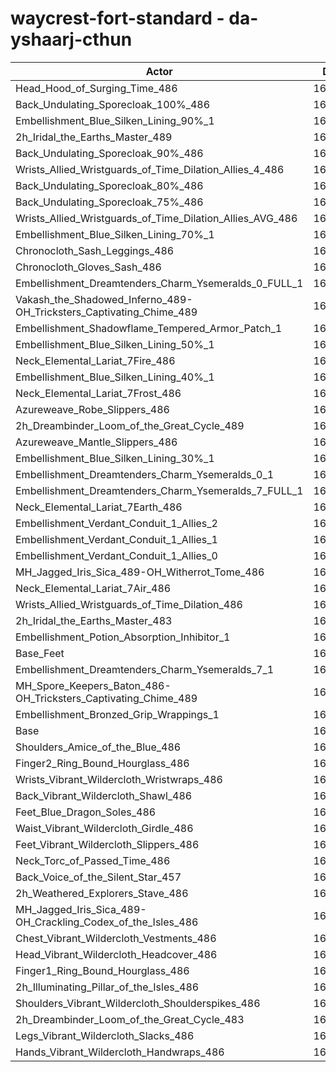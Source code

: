 # waycrest-fort-standard - da-yshaarj-cthun
| Actor | DPS | Increase |
|---|:---:|:---:|
|Head_Hood_of_Surging_Time_486|169944|1.55%|
|Back_Undulating_Sporecloak_100%_486|169847|1.50%|
|Embellishment_Blue_Silken_Lining_90%_1|169688|1.40%|
|2h_Iridal_the_Earths_Master_489|169654|1.38%|
|Back_Undulating_Sporecloak_90%_486|169631|1.37%|
|Wrists_Allied_Wristguards_of_Time_Dilation_Allies_4_486|169605|1.35%|
|Back_Undulating_Sporecloak_80%_486|169376|1.22%|
|Back_Undulating_Sporecloak_75%_486|169283|1.16%|
|Wrists_Allied_Wristguards_of_Time_Dilation_Allies_AVG_486|169228|1.13%|
|Embellishment_Blue_Silken_Lining_70%_1|169170|1.09%|
|Chronocloth_Sash_Leggings_486|169136|1.07%|
|Chronocloth_Gloves_Sash_486|168921|0.94%|
|Embellishment_Dreamtenders_Charm_Ysemeralds_0_FULL_1|168892|0.93%|
|Vakash_the_Shadowed_Inferno_489-OH_Tricksters_Captivating_Chime_489|168849|0.90%|
|Embellishment_Shadowflame_Tempered_Armor_Patch_1|168619|0.76%|
|Embellishment_Blue_Silken_Lining_50%_1|168590|0.75%|
|Neck_Elemental_Lariat_7Fire_486|168588|0.74%|
|Embellishment_Blue_Silken_Lining_40%_1|168464|0.67%|
|Neck_Elemental_Lariat_7Frost_486|168429|0.65%|
|Azureweave_Robe_Slippers_486|168427|0.65%|
|2h_Dreambinder_Loom_of_the_Great_Cycle_489|168302|0.57%|
|Azureweave_Mantle_Slippers_486|168287|0.56%|
|Embellishment_Blue_Silken_Lining_30%_1|168179|0.50%|
|Embellishment_Dreamtenders_Charm_Ysemeralds_0_1|168160|0.49%|
|Embellishment_Dreamtenders_Charm_Ysemeralds_7_FULL_1|168159|0.49%|
|Neck_Elemental_Lariat_7Earth_486|168105|0.46%|
|Embellishment_Verdant_Conduit_1_Allies_2|168098|0.45%|
|Embellishment_Verdant_Conduit_1_Allies_1|168072|0.44%|
|Embellishment_Verdant_Conduit_1_Allies_0|168064|0.43%|
|MH_Jagged_Iris_Sica_489-OH_Witherrot_Tome_486|167942|0.36%|
|Neck_Elemental_Lariat_7Air_486|167926|0.35%|
|Wrists_Allied_Wristguards_of_Time_Dilation_486|167896|0.33%|
|2h_Iridal_the_Earths_Master_483|167831|0.29%|
|Embellishment_Potion_Absorption_Inhibitor_1|167717|0.22%|
|Base_Feet|167543|0.12%|
|Embellishment_Dreamtenders_Charm_Ysemeralds_7_1|167537|0.12%|
|MH_Spore_Keepers_Baton_486-OH_Tricksters_Captivating_Chime_489|167471|0.08%|
|Embellishment_Bronzed_Grip_Wrappings_1|167395|0.03%|
|Base|167342|0.00%|
|Shoulders_Amice_of_the_Blue_486|167317|-0.01%|
|Finger2_Ring_Bound_Hourglass_486|167264|-0.05%|
|Wrists_Vibrant_Wildercloth_Wristwraps_486|167235|-0.06%|
|Back_Vibrant_Wildercloth_Shawl_486|167113|-0.14%|
|Feet_Blue_Dragon_Soles_486|167075|-0.16%|
|Waist_Vibrant_Wildercloth_Girdle_486|167056|-0.17%|
|Feet_Vibrant_Wildercloth_Slippers_486|166933|-0.24%|
|Neck_Torc_of_Passed_Time_486|166918|-0.25%|
|Back_Voice_of_the_Silent_Star_457|166854|-0.29%|
|2h_Weathered_Explorers_Stave_486|166846|-0.30%|
|MH_Jagged_Iris_Sica_489-OH_Crackling_Codex_of_the_Isles_486|166823|-0.31%|
|Chest_Vibrant_Wildercloth_Vestments_486|166801|-0.32%|
|Head_Vibrant_Wildercloth_Headcover_486|166722|-0.37%|
|Finger1_Ring_Bound_Hourglass_486|166586|-0.45%|
|2h_Illuminating_Pillar_of_the_Isles_486|166511|-0.50%|
|Shoulders_Vibrant_Wildercloth_Shoulderspikes_486|166508|-0.50%|
|2h_Dreambinder_Loom_of_the_Great_Cycle_483|166495|-0.51%|
|Legs_Vibrant_Wildercloth_Slacks_486|166308|-0.62%|
|Hands_Vibrant_Wildercloth_Handwraps_486|166143|-0.72%|
